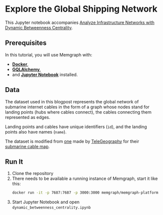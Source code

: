 # Explore the Global Shipping Network

This Jupyter notebook accompanies [Analyze Infrastructure Networks with Dynamic Betweenness Centrality](https://hackmd.io/BNXZgIjxREGb07LisUf0Fg).

## Prerequisites 

In this tutorial, you will use Memgraph with:
* [**Docker**](https://hub.docker.com/r/memgraph/memgraph-platform), 
* [**GQLAlchemy**](https://pypi.org/project/gqlalchemy/),
* and [**Jupyter Notebook**](https://jupyter.org/install) installed.

## Data

The dataset used in this blogpost represents the global network 
of submarine internet cables in the form of a graph whose nodes
stand for landing points (hubs where cables connect), the cables
connecting them represented as edges.

Landing points and cables have unique identifiers (`id`), and the
landing points also have names (`name`).

The dataset is modified from [one](https://github.com/telegeography/www.submarinecablemap.com)
made by [TeleGeography](https://www2.telegeography.com/) for their 
[submarine cable map](https://www.submarinecablemap.com).

## Run It

1. Clone the repository
2. There needs to be available a running instance of Memgraph, start it like this:
    ```bash
    docker run -it -p 7687:7687 -p 3000:3000 memgraph/memgraph-platform
    ```
3. Start Jupyter Notebook and open `dynamic_betweenness_centrality.ipynb`

